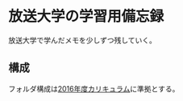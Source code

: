 # 放送大学の学習用備忘録
放送大学で学んだメモを少しずつ残していく。

## 構成
フォルダ構成は[2016年度カリキュラム](http://www.ouj.ac.jp/hp/kamoku/H28/kyouyou/C/index.html)に準拠とする。 
